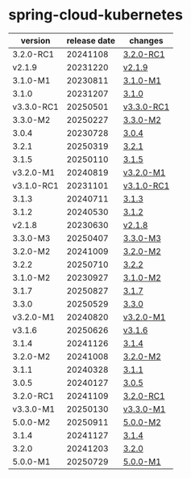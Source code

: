 # spring-cloud-kubernetes	


|version|release date|changes|
|---|---|---|
|3.2.0-RC1|20241108|[3.2.0-RC1](./3.2.0-RC1-20241108.md)|
|v2.1.9|20231220|[v2.1.9](./v2.1.9-20231220.md)|
|3.1.0-M1|20230811|[3.1.0-M1](./3.1.0-M1-20230811.md)|
|3.1.0|20231207|[3.1.0](./3.1.0-20231207.md)|
|v3.3.0-RC1|20250501|[v3.3.0-RC1](./v3.3.0-RC1-20250501.md)|
|3.3.0-M2|20250227|[3.3.0-M2](./3.3.0-M2-20250227.md)|
|3.0.4|20230728|[3.0.4](./3.0.4-20230728.md)|
|3.2.1|20250319|[3.2.1](./3.2.1-20250319.md)|
|3.1.5|20250110|[3.1.5](./3.1.5-20250110.md)|
|v3.2.0-M1|20240819|[v3.2.0-M1](./v3.2.0-M1-20240819.md)|
|v3.1.0-RC1|20231101|[v3.1.0-RC1](./v3.1.0-RC1-20231101.md)|
|3.1.3|20240711|[3.1.3](./3.1.3-20240711.md)|
|3.1.2|20240530|[3.1.2](./3.1.2-20240530.md)|
|v2.1.8|20230630|[v2.1.8](./v2.1.8-20230630.md)|
|3.3.0-M3|20250407|[3.3.0-M3](./3.3.0-M3-20250407.md)|
|3.2.0-M2|20241009|[3.2.0-M2](./3.2.0-M2-20241009.md)|
|3.2.2|20250710|[3.2.2](./3.2.2-20250710.md)|
|3.1.0-M2|20230927|[3.1.0-M2](./3.1.0-M2-20230927.md)|
|3.1.7|20250827|[3.1.7](./3.1.7-20250827.md)|
|3.3.0|20250529|[3.3.0](./3.3.0-20250529.md)|
|v3.2.0-M1|20240820|[v3.2.0-M1](./v3.2.0-M1-20240820.md)|
|v3.1.6|20250626|[v3.1.6](./v3.1.6-20250626.md)|
|3.1.4|20241126|[3.1.4](./3.1.4-20241126.md)|
|3.2.0-M2|20241008|[3.2.0-M2](./3.2.0-M2-20241008.md)|
|3.1.1|20240328|[3.1.1](./3.1.1-20240328.md)|
|3.0.5|20240127|[3.0.5](./3.0.5-20240127.md)|
|3.2.0-RC1|20241109|[3.2.0-RC1](./3.2.0-RC1-20241109.md)|
|v3.3.0-M1|20250130|[v3.3.0-M1](./v3.3.0-M1-20250130.md)|
|5.0.0-M2|20250911|[5.0.0-M2](./5.0.0-M2-20250911.md)|
|3.1.4|20241127|[3.1.4](./3.1.4-20241127.md)|
|3.2.0|20241203|[3.2.0](./3.2.0-20241203.md)|
|5.0.0-M1|20250729|[5.0.0-M1](./5.0.0-M1-20250729.md)|
